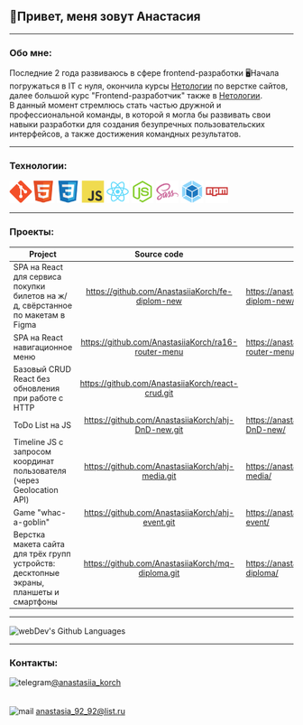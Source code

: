 ## 👋Привет, меня зовут Анастасия 
---
### Обо мне:
Последние 2 года развиваюсь в сфере frontend-разработки 🖥️Начала погружаться в IT с нуля, окончила курсы [Нетологии](https://netology.ru/ "netology.ru") по верстке сайтов, далее большой курс "Frontend-разработчик" также в [Нетологии](https://netology.ru/ "netology.ru").<br>В данный момент стремлюсь стать частью дружной и профессиональной команды, в которой я могла бы развивать свои навыки разработки для создания безупречных пользовательских интерфейсов, а также достижения командных результатов.
___

### Технологии: 
<img src="https://github.com/devicons/devicon/blob/master/icons/git/git-original.svg" title="git" alt="git" width="40" height="40"/><img src="https://github.com/devicons/devicon/blob/master/icons/html5/html5-original.svg" title="html5" alt="html5" width="40" height="40"/>
  <img src="https://github.com/devicons/devicon/blob/master/icons/css3/css3-original.svg" title="css" alt="css" width="40" height="40"/>
  <img src="https://github.com/devicons/devicon/blob/master/icons/javascript/javascript-original.svg" title="javascript" alt="javascript" width="40" height="40"/>
  <img src="https://github.com/devicons/devicon/blob/master/icons/react/react-original.svg" title="reactjs" alt="reactjs" width="40" height="40"/>
  <img src="https://github.com/devicons/devicon/blob/master/icons/nodejs/nodejs-original.svg" title="nodejs" alt="nodejs" width="40" height="40"/>
  <img src="https://github.com/devicons/devicon/blob/master/icons/sass/sass-original.svg" title="sass/scss" alt="sass/scss" width="40" height="40"/>
  <img src="https://github.com/devicons/devicon/blob/master/icons/webpack/webpack-original.svg" title="webpack" alt="webpack" width="40" height="40"/>
  <img src="https://github.com/devicons/devicon/blob/master/icons/npm/npm-original-wordmark.svg" title="npm" alt="npm" width="40" height="40"/>
___
### Проекты:

| Project                                                       |Source code|Live Demo|
| ----------------------------------------------------------------| :---------------: |-------|
|  SPA на React для сервиса покупки билетов на ж/д, свёрстанное по макетам в Figma                          |https://github.com/AnastasiiaKorch/fe-diplom-new |https://anastasiiakorch.github.io/fe-diplom-new/|
|SPA на React навигационное меню|https://github.com/AnastasiiaKorch/ra16-router-menu|https://anastasiiakorch.github.io/ra16-router-menu/|
|Базовый CRUD React без обновления при работе с HTTP|https://github.com/AnastasiiaKorch/react-crud.git||
|ToDo List на JS|https://github.com/AnastasiiaKorch/ahj-DnD-new.git| https://anastasiiakorch.github.io/ahj-DnD-new/  |
|Timeline JS с запросом координат пользователя (через Geolocation API)|https://github.com/AnastasiiaKorch/ahj-media.git|https://anastasiiakorch.github.io/ahj-media/|
|Game "whac-a-goblin"|https://github.com/AnastasiiaKorch/ahj-event.git|https://anastasiiakorch.github.io/ahj-event/|
|Верстка макета сайта для трёх групп устройств: десктопные экраны, планшеты и смартфоны|https://github.com/AnastasiiaKorch/mq-diploma.git|https://anastasiiakorch.github.io/mq-diploma/|
___
<img height="195px" align="center" alt="webDev's Github Languages" src="https://github-readme-stats-sigma-five.vercel.app/api/top-langs/?username=AnastasiiaKorch&layout=compact&theme=vision-friendly-light" />

___
### Контакты:
<img src="https://cdn.icon-icons.com/icons2/923/PNG/256/telegram_icon-icons.com_72055.png" title="telegram" alt="telegram" width="40" height="40">[@anastasiia_korch](https://t.me/anastasiia_korch)  
<br/><br/>
<img src="https://cdn.icon-icons.com/icons2/294/PNG/256/Mail_31108.png" title="mail" alt="mail" width="40" height="40"> anastasia_92_92@list.ru
